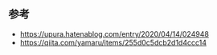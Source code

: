## 参考
* https://upura.hatenablog.com/entry/2020/04/14/024948
* https://qiita.com/yamaru/items/255d0c5dcb2d1d4ccc14